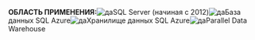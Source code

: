 <Token>**ОБЛАСТЬ ПРИМЕНЕНИЯ:**![да](media/yes.png)SQL Server (начиная с 2012)![да](media/yes.png)База данных SQL Azure![да](media/yes.png)Хранилище данных SQL Azure![да](media/yes.png)Parallel Data Warehouse</Token>
